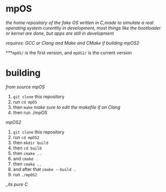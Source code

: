 # mpOS
*the home repository of the fake OS written in C,made to simulate a real operating system*
*curenttly in development, most things like the bootloader or kernel are done, but apps are still in development*



*requires: GCC or Clang and Make and CMake if building mpOS2*

***`mpOS/` is the first version, and `mpOS2/` is the current version
# building
*from source*
*mpOS*
1. `git clone` this repository
2. run `cd mpOS`
3. then `make` *make sure to edit the makefile if on Clang*
4. then run ./mpOS

*mpOS2*
1. `git clone` this repository
2. run `cd mpOS2`
3. then `mkdir build`
4. then `cd build`
5. then `cmake ..`
6. and `cmake .`
7. then `cmake ..`
8. and after that `cmake --build .`
9. run `./mpOS2`

*_its pure C*
